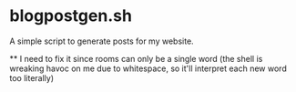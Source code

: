 # blogpostgen.sh
A simple script to generate posts for my website.

** I need to fix it since rooms can only be a single word (the shell is wreaking havoc on me due to whitespace, so it'll interpret each new word too literally)

